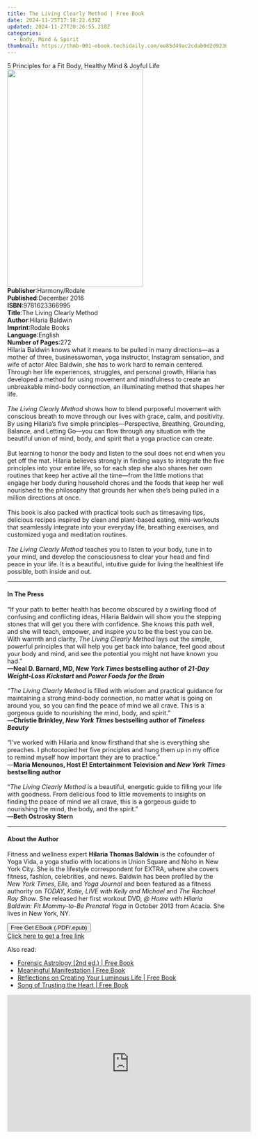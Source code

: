 ```yaml
---
title: The Living Clearly Method | Free Book
date: 2024-11-25T17:18:22.639Z
updated: 2024-11-27T20:26:55.218Z
categories:
  - Body, Mind & Spirit
thumbnail: https://thmb-001-ebook.techidaily.com/ee85d49ac2cdab0d2d9230331d639ce48fd9b88bd367eae193a1f199a6c4360f.jpg
---
```

<main id="book-container">
  <div class="flex flex-col">
    <div class="book-brief flex-1 py-6 px-4 sm:p-6 md:py-10 md:px-8">
      <!-- brief-->
      <div class="book-brief-main">
        5 Principles for a Fit Body, Healthy Mind & Joyful Life
      </div>
    </div>
    <div
      class="book-meta-info flex-1 grid gap-4 col-start-1 col-end-3 row-start-1 sm:mb-6 sm:grid-cols-4 lg:gap-6 lg:col-start-2 lg:row-end-6 lg:row-span-6 lg:mb-0"
    >
      <div
        class="book-meta-info-left place-content-center mt-4 p-4 text-sm leading-6 col-start-2 col-span-2 dark:text-slate-400"
      >
        <img
          class="w-full h-500 object-cover rounded-lg sm:h-255 sm:col-span-2 lg:col-span-full"
          src="https://img-001-ebook.techidaily.com/64f0e5f68ac312df1f7f40e2e4819d20fa36e9ef2461fd81ac3531f616ad2fc8.jpg"
          alt=""
          width="312"
          height="500"
        />
      </div>
      <div
        class="book-meta-info-right mt-2 col-start-1 row-start-2 col-span-3 self-center"
      >
        <!-- meta data  -->
        <div class="flex flex-col px-4 md:px-8">
          <div class="flex-1">
            <strong>Publisher</strong>:<span class="px-2">Harmony/Rodale</span>
          </div>
          <div class="flex-1">
            <strong>Published</strong>:<span class="px-2">December 2016</span>
          </div>
          <div class="flex-1">
            <strong>ISBN</strong>:<span class="px-2">9781623366995</span>
          </div>
          <div class="flex-1">
            <strong>Title</strong>:<span class="px-2"
              >The Living Clearly Method</span
            >
          </div>
          <div class="flex-1">
            <strong>Author</strong>:<span class="px-2">Hilaria Baldwin</span>
          </div>
          <div class="flex-1">
            <strong>Imprint</strong>:<span class="px-2">Rodale Books</span>
          </div>
          <div class="flex-1">
            <strong>Language</strong>:<span class="px-2">English</span>
          </div>
          <div class="flex-1">
            <strong>Number of Pages</strong>:<span class="px-2">272</span>
          </div>
        </div>
      </div>
    </div>
    <div class="book-description flex-1 py-6 px-4 sm:p-6 md:py-10 md:px-8">
      <div class="book-description-main">
        <div accordion-content="" id="description">
          Hilaria Baldwin knows what it means to be pulled in many directions—as
          a mother of three, businesswoman, yoga instructor, Instagram
          sensation, and wife of actor Alec Baldwin, she has to work hard to
          remain centered. Through her life experiences, struggles, and personal
          growth, Hilaria has developed a method for using movement and
          mindfulness to create an unbreakable mind-body connection, an
          illuminating method that shapes her life. <br /><i></i><br /><i
            >The Living Clearly Method </i
          >shows how to blend purposeful movement with conscious breath to move
          through our lives with grace, calm, and positivity. By using Hilaria’s
          five simple principles—Perspective, Breathing, Grounding, Balance, and
          Letting Go—you can flow through any situation with the beautiful union
          of mind, body, and spirit that a yoga practice can create.
          <br /><br />But learning to honor the body and listen to the soul does
          not end when you get off the mat. Hilaria believes strongly in finding
          ways to integrate the five principles into your entire life, so for
          each step she also shares her own routines that keep her active all
          the time—from the little motions that engage her body during household
          chores and the foods that keep her well nourished to the philosophy
          that grounds her when she’s being pulled in a million directions at
          once. <br /><br />This book is also packed with practical tools such
          as timesaving tips, delicious recipes inspired by clean and
          plant-based eating, mini-workouts that seamlessly integrate into your
          everyday life, breathing exercises, and customized yoga and meditation
          routines. <br /><i></i><br /><i>The Living Clearly Method </i>teaches
          you to listen to your body, tune in to your mind, and develop the
          consciousness to clear your head and find peace in your life. It is a
          beautiful, intuitive guide for living the healthiest life possible,
          both inside and out.
        </div>
        <div class="accordion-fader"></div>
      </div>
    </div>
    <div class="book-excerpts flex-1 py-6 px-4 sm:p-6 md:py-10 md:px-8">
      <!-- excerpts-->
      <div class="book-excerpts-main">
        <hr />
        <h4 class="placeholder placeholder-heading">
          <span>In The Press</span>
        </h4>
        <p>
          “If your path to better health has become obscured by a swirling flood
          of confusing and conflicting ideas, Hilaria Baldwin will show you the
          stepping stones that will get you there with confidence. She knows
          this path well, and she will teach, empower, and inspire you to be the
          best you can be. With warmth and clarity,
          <i>The Living Clearly Method</i> lays out the simple, powerful
          principles that will help you get back into balance, feel good about
          your body and mind, and see the potential you might not have known you
          had.”<br /><b
            >—Neal D. Barnard, MD, <i>New York Times </i>bestselling author of
            <i>21-Day Weight-Loss Kickstart</i> and
            <i>Power Foods for the Brain</i></b
          ><br /><br /><i>“The Living Clearly Method</i> is filled with wisdom
          and practical guidance for maintaining a strong mind-body connection,
          no matter what is going on around you, so you can find the peace of
          mind we all crave. This is a gorgeous guide to nourishing the mind,
          body, and spirit.” <br />—<b
            >Christie Brinkley, <i>New York Times</i> bestselling author of
            <i>Timeless Beauty</i></b
          ><br /><b
            ><i><br /></i></b
          >“I've worked with Hilaria and know firsthand that she is everything
          she preaches. I photocopied her five principles and hung them up in my
          office to remind myself how important they are to practice.”<br />—<b
            >Maria Menounos, Host E! Entertainment Television and
            <i>New York Times</i> bestselling author</b
          ><br /><b><br /></b>“<i>The Living Clearly Method</i> is a beautiful,
          energetic guide to filling your life with goodness. From delicious
          food to little movements to insights on finding the peace of mind we
          all crave, this is a gorgeous guide to nourishing the mind, the body,
          and the spirit.” <br />—<b>Beth Ostrosky Stern</b>
        </p>
      </div>
    </div>
    <div class="book-about-author flex-1 py-6 px-4 sm:p-6 md:py-10 md:px-8">
      <!-- about author-->
      <div class="book-main-author-main">
        <hr />
        <h4 class="placeholder placeholder-heading">
          <span>About the Author</span>
        </h4>
        <p>
          Fitness and wellness expert <b>Hilaria Thomas Baldwin</b> is the
          cofounder of Yoga Vida, a yoga studio with locations in Union Square
          and Noho in New York City. She is the lifestyle correspondent for
          EXTRA, where she covers fitness, fashion, celebrities, and news.
          Baldwin has been profiled by the <i>New York Times</i>,
          <i>Elle,</i> and <i>Yoga Journal</i> and been featured as a fitness
          authority on <i>TODAY, Katie, LIVE with Kelly and Michael </i>and
          <i>The Rachael Ray Show</i>. She released her first workout DVD,
          <i>@ Home with Hilaria Baldwin: Fit Mommy-to-Be Prenatal Yoga</i> in
          October 2013 from Acacia. She lives in New York, NY.
        </p>
      </div>
    </div>
    <div class="book-free-get flex-1 py-6 px-4 sm:p-6 md:py-10 md:px-8">
      <button
        id="btn-free-get"
        class="bg-blue-500 hover:bg-blue-700 text-white font-bold py-2 px-4 rounded"
      >
        Free Get EBook (.PDF/.epub)
      </button>
      <div id="countdown-display" class="px-2 text-lg mt-2"></div>
      <a
        id="free-link"
        class="hidden bg-blue-500 hover:bg-blue-700 text-white font-bold py-2 px-4 rounded"
        href="https://www.ebooks.com/en-us/book/96177140/the-living-clearly-method/hilaria-baldwin/"
        target="_blank"
        >Click here to get a free link</a
      >
    </div>
    <script>
      let countdownTime = 0;
      let countdownInterval = null;
      document
        .getElementById('btn-free-get')
        .addEventListener('click', startCountdown);
      function startCountdown() {
        countdownTime = new Date().getTime() + 60000 * 3;
        countdownInterval = setInterval(updateCountdown, 1000);
        document.getElementById('btn-free-get').disabled = true;
        document
          .getElementById('btn-free-get')
          .classList.add('bg-gray-500', 'cursor-not-allowed');
      }
      function updateCountdown() {
        let currentTime = new Date().getTime();
        let timeLeft = countdownTime - currentTime;
        let secondsLeft = Math.floor(timeLeft / 1000);
        document.getElementById('countdown-display').innerHTML =
          `Remaining time: ${secondsLeft} seconds.`;
        if (secondsLeft <= 0) {
          clearInterval(countdownInterval);
          document.getElementById('btn-free-get').classList.add('hidden');
          document.getElementById('free-link').classList.remove('hidden');
          document.getElementById('countdown-display').innerHTML = '';
        }
      }
    </script>
  </div>
</main>

<ins class="adsbygoogle"
      style="display:block"
      data-ad-client="ca-pub-7571918770474297"
      data-ad-slot="8358498916"
      data-ad-format="auto"
      data-full-width-responsive="true"></ins>
    

<span class="atpl-alsoreadstyle">Also read:</span>
<div><ul>
<li><a href="https://novels-ebooks.techidaily.com/211255780-9798218383688-forensic-astrology-2nd-ed/"><u>Forensic Astrology (2nd ed.) | Free Book</u></a></li>
<li><a href="https://novels-ebooks.techidaily.com/211254819--meaningful-manifestation/"><u>Meaningful Manifestation | Free Book</u></a></li>
<li><a href="https://novels-ebooks.techidaily.com/211255828-9781736712368-reflections-on-creating-your-luminous-life/"><u>Reflections on Creating Your Luminous Life | Free Book</u></a></li>
<li><a href="https://novels-ebooks.techidaily.com/211254417-9781591813231-song-of-trusting-the-heart/"><u>Song of Trusting the Heart | Free Book</u></a></li>
</ul></div>

<!-- affiliate ads begin -->
<iframe width="560" height="315" src="https://www.youtube.com/embed/LW6wNx3XAj8?si=VaIuFIIx8MM_RhUR&autoplay=1" title="YouTube video player" frameborder="0" allow="accelerometer; autoplay; clipboard-write; encrypted-media; gyroscope; picture-in-picture; web-share" referrerpolicy="strict-origin-when-cross-origin" allowfullscreen></iframe>
<!-- affiliate ads end -->

